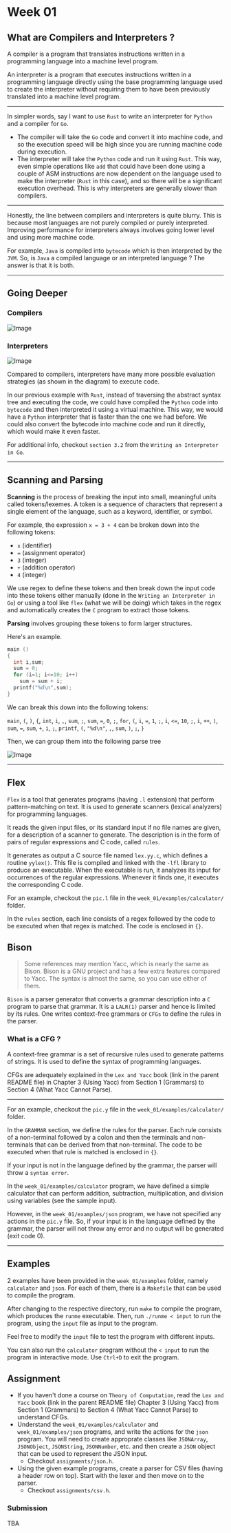 # Week 01

## What are Compilers and Interpreters ?

A compiler is a program that translates instructions written in a programming language into a machine level program.

An interpreter is a program that executes instructions written in a programming language directly using the base programming language used to create the interpreter without requiring them to have been previously translated into a machine level program.

---

In simpler words, say I want to use `Rust` to write an interpreter for `Python` and a compiler for `Go`. 

- The compiler will take the `Go` code and convert it into machine code, and so the execution speed will be high since you are running machine code during execution.
- The interpreter will take the `Python` code and run it using `Rust`. This way, even simple operations like `add` that could have been done using a couple of ASM instructions are now dependent on the language used to make the interpreter (`Rust` in this case), and so there will be a significant execution overhead. This is why interpreters are generally slower than compilers.

---

Honestly, the line between compilers and interpreters is quite blurry. This is because most languages are not purely compiled or purely interpreted. Improving performance for interpreters always involves going lower level and using more machine code.

For example, `Java` is compiled into `bytecode` which is then interpreted by the `JVM`. So, is `Java` a compiled language or an interpreted language ? The answer is that it is both.

---

## Going Deeper

### Compilers
![Image](./compiler.svg)

### Interpreters
![Image](./interpreter.svg)

Compared to compilers, interpreters have many more possible evaluation strategies (as shown in the diagram) to execute code. 

In our previous example with `Rust`, instead of traversing the abstract syntax tree and executing the code, we could have compiled the `Python` code into `bytecode` and then interpreted it using a virtual machine. This way, we would have a `Python` interpreter that is faster than the one we had before. We could also convert the bytecode into machine code and run it directly, which would make it even faster.

For additional info, checkout `section 3.2` from the `Writing an Interpreter in Go`.

---

## Scanning and Parsing

**Scanning** is the process of breaking the input into small, meaningful units called tokens/lexemes. A token is a sequence of characters that represent a single element of the language, such as a keyword, identifier, or symbol.

For example, the expression `x = 3 + 4` can be broken down into the following tokens:

- `x` (identifier)
- `=` (assignment operator)
- `3` (integer)
- `+` (addition operator)
- `4` (integer)

We use regex to define these tokens and then break down the input code into these tokens either manually (done in the `Writing an Interpreter in Go`) or using a tool like `flex` (what we will be doing) which takes in the regex and automatically creates the `C` program to extract those tokens. 

**Parsing** involves grouping these tokens to form larger structures. 

Here's an example.

```c
main ()
{
  int i,sum;
  sum = 0;
  for (i=1; i<=10; i++)
    sum = sum + i;
  printf("%d\n",sum);
}
```

We can break this down into the following tokens:

`main`, `(`, `)`, `{`, `int`, `i`, `,`, `sum`, `;`, `sum`, `=`, `0`, `;`, `for`, `(`, `i`, `=`, `1`, `;`, `i`, `<=`, `10`, `;`, `i`, `++`, `)`, `sum`, `=`, `sum`, `+`, `i`, `;`, `printf`, `(`, `"%d\n"`, `,`, `sum`, `)`, `;`, `}`

Then, we can group them into the following parse tree

![Image](https://i.imgur.com/ZGJw61y.png)

---

## Flex

`Flex` is a tool that generates programs (having `.l` extension) that perform pattern-matching on text. It is used to generate scanners (lexical analyzers) for programming languages. 

It reads the given input files, or its standard input if no file names are given, for a description of a scanner to generate. The description is in the form of pairs of regular expressions and C code, called `rules`.

It generates as output a C source file named `lex.yy.c`, which defines a routine `yylex()`. This file is compiled and linked with the `-lfl` library to produce an executable. When the executable is run, it analyzes its input for occurrences of the regular expressions. Whenever it finds one, it executes the corresponding C code. 

For an example, checkout the `pic.l` file in the `week_01/examples/calculator/` folder.

In the `rules` section, each line consists of a regex followed by the code to be executed when that regex is matched. The code is enclosed in `{}`.	

## Bison

> Some references may mention Yacc, which is nearly the same as Bison. Bison is a GNU project and has a few extra features compared to Yacc. The syntax is almost the same, so you can use either of them.

`Bison` is a parser generator that converts a grammar description into a `C` program to parse that grammar. It is a `LALR(1)` parser and hence is limited by its rules. One writes context-free grammars or `CFGs` to define the rules in the parser. 

### What is a CFG ?

A context-free grammar is a set of recursive rules used to generate patterns of strings. It is used to define the syntax of programming languages.

CFGs are adequately explained in the `Lex and Yacc` book (link in the parent README file) in Chapter 3 (Using Yacc) from Section 1 (Grammars) to Section 4 (What Yacc Cannot Parse). 

---

For an example, checkout the `pic.y` file in the `week_01/examples/calculator/` folder.

In the `GRAMMAR` section, we define the rules for the parser. Each rule consists of a non-terminal followed by a colon and then the terminals and non-terminals that can be derived from that non-terminal. The code to be executed when that rule is matched is enclosed in `{}`.

If your input is not in the language defined by the grammar, the parser will throw a `syntax error`.

In the `week_01/examples/calculator` program, we have defined a simple calculator that can perform addition, subtraction, multiplication, and division using variables (see the sample input).

However, in the `week_01/examples/json` program, we have not specified any actions in the `pic.y` file. So, if your input is in the language defined by the grammar, the parser will not throw any error and no output will be generated (exit code 0).

---

## Examples

2 examples have been provided in the `week_01/examples` folder, namely `calculator` and `json`. For each of them, there is a `Makefile` that can be used to compile the program.

After changing to the respective directory, run `make` to compile the program, which produces the `runme` executable. Then, run `./runme < input` to run the program, using the `input` file as input to the program.

Feel free to modify the `input` file to test the program with different inputs.

You can also run the `calculator` program without the `< input` to run the program in interactive mode. Use `Ctrl+D` to exit the program.

## Assignment

- If you haven't done a course on `Theory of Computation`, read the `Lex and Yacc` book (link in the parent README file) Chapter 3 (Using Yacc) from Section 1 (Grammars) to Section 4 (What Yacc Cannot Parse) to understand CFGs. 
- Understand the `week_01/examples/calculator` and `week_01/examples/json` programs, and write the actions for the `json` program. You will need to create approprate classes like `JSONArray`, `JSONObject`, `JSONString`, `JSONNumber`, etc. and then create a `JSON` object that can be used to represent the JSON input.
  - Checkout `assignments/json.h`.
- Using the given example programs, create a parser for CSV files (having a header row on top). Start with the lexer and then move on to the parser.
  - Checkout `assignments/csv.h`.

### Submission

TBA